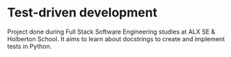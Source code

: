 # Test-driven development
Project done during Full Stack Software Engineering studies at ALX SE & Holberton School. It aims to learn about docstrings to create and implement tests in Python.
